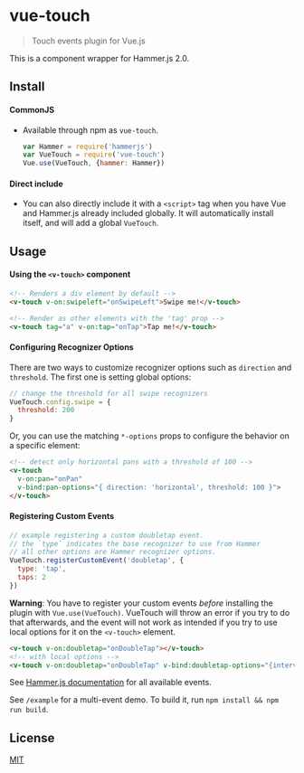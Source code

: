 # vue-touch

> Touch events plugin for Vue.js

This is a component wrapper for Hammer.js 2.0.

## Install

#### CommonJS

- Available through npm as `vue-touch`.

  ``` js
  var Hammer = require('hammerjs')
  var VueTouch = require('vue-touch')
  Vue.use(VueTouch, {hammer: Hammer})
  ```

#### Direct include

- You can also directly include it with a `<script>` tag when you have Vue and Hammer.js already included globally. It will automatically install itself, and will add a global `VueTouch`.

## Usage

#### Using the `<v-touch>` component

``` html
<!-- Renders a div element by default -->
<v-touch v-on:swipeleft="onSwipeLeft">Swipe me!</v-touch>

<!-- Render as other elements with the 'tag' prop -->
<v-touch tag="a" v-on:tap="onTap">Tap me!</v-touch>
```

#### Configuring Recognizer Options

There are two ways to customize recognizer options such as `direction` and `threshold`. The first one is setting global options:

``` js
// change the threshold for all swipe recognizers
VueTouch.config.swipe = {
  threshold: 200
}
```

Or, you can use the matching `*-options` props to configure the behavior on a specific element:

``` html
<!-- detect only horizontal pans with a threshold of 100 -->
<v-touch
  v-on:pan="onPan"
  v-bind:pan-options="{ direction: 'horizontal', threshold: 100 }">
</v-touch>
```

#### Registering Custom Events

``` js
// example registering a custom doubletap event.
// the `type` indicates the base recognizer to use from Hammer
// all other options are Hammer recognizer options.
VueTouch.registerCustomEvent('doubletap', {
  type: 'tap',
  taps: 2
})
```
**Warning**: You have to register your custom events *before* installing the plugin with `Vue.use(VueTouch)`.
VueTouch will throw an error if you try to do that afterwards, and the event will not work as intended if you try to use
local options for it on the `<v-touch>` element.

``` html
<v-touch v-on:doubletap="onDoubleTap"></v-touch>
<!-- with local options -->
<v-touch v-on:doubletap="onDoubleTap" v-bind:doubletap-options="{intervall: 250}"></v-touch>
```

See [Hammer.js documentation](http://hammerjs.github.io/getting-started/) for all available events.

See `/example` for a multi-event demo. To build it, run `npm install && npm run build`.

## License

[MIT](http://opensource.org/licenses/MIT)
